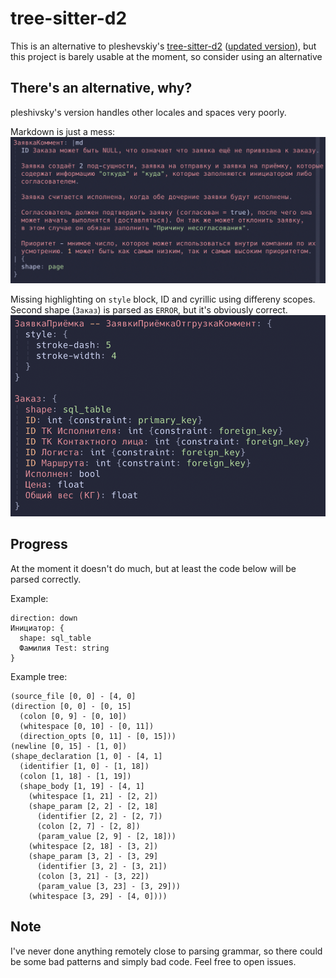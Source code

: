 # tree-sitter-d2

This is an alternative to pleshevskiy's [tree-sitter-d2](https://github.com/pleshevskiy/tree-sitter-d2) ([updated version](https://git.pleshevski.ru/pleshevskiy/tree-sitter-d2)), but this project is barely usable at the moment, so consider using an alternative

## There's an alternative, why?

pleshivsky's version handles other locales and spaces very poorly.

Markdown is just a mess:
![](./img/bad_example_1.png)

Missing highlighting on `style` block, ID and cyrillic using differeny scopes. Second shape (`Заказ`) is parsed as `ERROR`, but it's obviously correct.
![](./img/bad_example_2.png)

##  Progress

At the moment it doesn't do much, but at least the code below will be parsed correctly.

Example:
```d2
direction: down
Инициатор: {
  shape: sql_table
  Фамилия Test: string
}
```

Example tree:
```
(source_file [0, 0] - [4, 0]
(direction [0, 0] - [0, 15]
  (colon [0, 9] - [0, 10])
  (whitespace [0, 10] - [0, 11])
  (direction_opts [0, 11] - [0, 15]))
(newline [0, 15] - [1, 0])
(shape_declaration [1, 0] - [4, 1]
  (identifier [1, 0] - [1, 18])
  (colon [1, 18] - [1, 19])
  (shape_body [1, 19] - [4, 1]
    (whitespace [1, 21] - [2, 2])
    (shape_param [2, 2] - [2, 18]
      (identifier [2, 2] - [2, 7])
      (colon [2, 7] - [2, 8])
      (param_value [2, 9] - [2, 18]))
    (whitespace [2, 18] - [3, 2])
    (shape_param [3, 2] - [3, 29]
      (identifier [3, 2] - [3, 21])
      (colon [3, 21] - [3, 22])
      (param_value [3, 23] - [3, 29]))
    (whitespace [3, 29] - [4, 0])))
```

## Note

I've never done anything remotely close to parsing grammar, so there could be some bad patterns and simply bad code. Feel free to open issues.